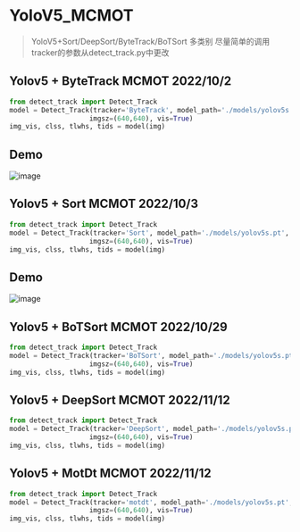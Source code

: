# YoloV5_MCMOT
> YoloV5+Sort/DeepSort/ByteTrack/BoTSort 多类别
> 尽量简单的调用 \
> tracker的参数从detect_track.py中更改

## Yolov5 + ByteTrack MCMOT 2022/10/2
```python
from detect_track import Detect_Track
model = Detect_Track(tracker='ByteTrack', model_path='./models/yolov5s.pt', 
                    imgsz=(640,640), vis=True)
img_vis, clss, tlwhs, tids = model(img)
```

## Demo
![image](./assert/demo.gif)

## Yolov5 + Sort MCMOT 2022/10/3
```python
from detect_track import Detect_Track
model = Detect_Track(tracker='Sort', model_path='./models/yolov5s.pt', 
                    imgsz=(640,640), vis=True)
img_vis, clss, tlwhs, tids = model(img)  
```

## Demo
![image](./assert/car_demo.gif)

## Yolov5 + BoTSort MCMOT 2022/10/29
```python
from detect_track import Detect_Track
model = Detect_Track(tracker='BoTSort', model_path='./models/yolov5s.pt', 
                    imgsz=(640,640), vis=True)
img_vis, clss, tlwhs, tids = model(img)  
```

## Yolov5 + DeepSort MCMOT 2022/11/12
```python
from detect_track import Detect_Track
model = Detect_Track(tracker='DeepSort', model_path='./models/yolov5s.pt', 
                    imgsz=(640,640), vis=True)
img_vis, clss, tlwhs, tids = model(img)  
```


## Yolov5 + MotDt MCMOT 2022/11/12
```python
from detect_track import Detect_Track
model = Detect_Track(tracker='motdt', model_path='./models/yolov5s.pt', 
                    imgsz=(640,640), vis=True)
img_vis, clss, tlwhs, tids = model(img)  
```